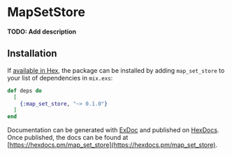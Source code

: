 # MapSetStore

**TODO: Add description**

## Installation

If [available in Hex](https://hex.pm/docs/publish), the package can be installed
by adding `map_set_store` to your list of dependencies in `mix.exs`:

```elixir
def deps do
  [
    {:map_set_store, "~> 0.1.0"}
  ]
end
```

Documentation can be generated with [ExDoc](https://github.com/elixir-lang/ex_doc)
and published on [HexDocs](https://hexdocs.pm). Once published, the docs can
be found at [https://hexdocs.pm/map_set_store](https://hexdocs.pm/map_set_store).

